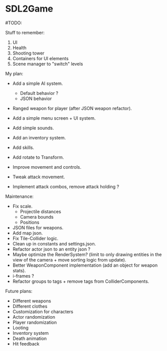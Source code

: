 # SDL2Game

#TODO:

Stuff to remember:
1. UI
2. Health
3. Shooting tower
4. Containers for UI elements
5. Scene manager to "switch" levels

My plan:
- Add a simple AI system.
	* Default behavior ?
	* JSON behavior

- Ranged weapon for player (after JSON weapon refactor).
- Add a simple menu screen + UI system.
- Add simple sounds.
- Add an inventory system.
- Add skills.
- Add rotate to Transform.
- Improve movement and controls.
- Tweak attack movement.
- Implement attack combos, remove attack holding ?

Maintenance:
- Fix scale.
	* Projectile distances
	* Camera bounds
	* Positions
- JSON files for weapons.
- Add map json.
- Fix Tile-Collider logic.
- Clean up in constants and settings.json.
- Refactor actor json to an entity json ?
- Maybe optimize the RenderSystem? (limit to only drawing entities in the view of the camera + move sorting logic from update).
- Better WeaponComponent implementation (add an object for weapon stats).
- i-frames ?
- Refactor groups to tags + remove tags from ColliderComponents.

Future plans:
- Different weapons
- Different clothes
- Customization for characters
- Actor randomization
- Player randomization
- Looting
- Inventory system
- Death animation
- Hit feedback